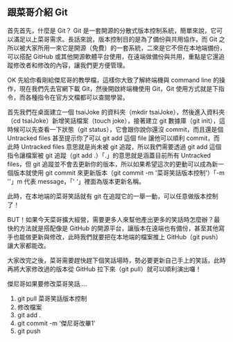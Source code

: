 ## 跟菜哥介紹 Git

首先首先，什麼是 Git？ Git 是一套開源的分散式版本控制系統，簡單來說，它可以滿足以上菜哥需求。長話來說，版本控制目的是為了備份與共用協作，而 Git 之所以被大家所用一來它是開源（免費）的一套系統，二來是它不但在本地端備份，可以搭配 GitHub 或其他開源軟體平台使用，在遠端做備份與共用，重點是它還追蹤修改者和修改的內容，讓我們更方便管理。

OK 先給你看剛給傑尼哥的教學檔，這樣你大致了解終端機與 command line 的操作，現在我們先去官網下載 Git，然後開啟終端機使用 Git，Git 使用方式就是下指令，而各種指令在官方文檔都可以查閱學習。

首先我們在桌面建立一個 tsaiJoke 的資料夾（mkdir tsaiJoke），然後進入資料夾（cd tsaiJoke）新增笑話檔案（touch joke），接著建立 git 數據庫（git init），這時候可以先查看一下狀態（git status），它會跟你說你還沒 commit，而且還是個 Untracked files 甚至提示你了可以 git add 這個 file 讓他可以順利 commit，而此時 Untracked files 意思就是尚未被 git 追蹤，所以我們需要透過 git add 這個指令讓檔案被 git 追蹤（git add .）「.」的意思就是涵蓋目前所有 Untracked files，但 git 追蹤並不會去更新你的版本，所以如果希望這次的更動可以成為新一個版本就使用 git commit 來更新版本（git commit -m '菜哥笑話版本控制'）「-m ''」m 代表 message，「' ‘」裡面為版本更新名稱。

此時，在本地端的菜哥笑話就有 git 在追蹤它的一舉一動，可以任意做版本控制了！

BUT！如果今天菜哥擴大經營，需要更多人來幫他產出更多的笑話時怎麼辦？最快的方法就是搭配像是 GitHub 的開源平台，讓版本在遠端也有備份，甚至其他寫手也能做更新與修改，此時我們就要把在本地端的檔案推上 GitHub（git push）讓大家都能改。

大家改完之後，菜哥需要趕快趕下個笑話場時，勢必要更新自己手上的笑話，此時再將大家修改過的版本從 GitHub 拉下來（git pull）就可以順利演出囉！


傑尼哥如果要修改菜哥笑話....
1. git pull 菜哥笑話版本控制
2. 修改檔案
3. git add .
4. git commit -m ‘傑尼哥改畢1’
5. git push 